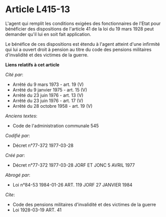# Article L415-13

L'agent qui remplit les conditions exigées des fonctionnaires de l'Etat pour bénéficier des dispositions de l'article 41 de
la loi du 19 mars 1928 peut demander qu'il lui en soit fait application.

Le bénéfice de ces dispositions est étendu à l'agent atteint d'une infirmité qui lui a ouvert droit à pension au titre du
code des pensions militaires d'invalidité et des victimes de la guerre.

**Liens relatifs à cet article**

_Cité par_:

  - Arrêté du 9 mars 1973 - art. 19 (V)
  - Arrêté du 9 janvier 1975 - art. 15 (V)
  - Arrêté du 23 juin 1976 - art. 13 (V)
  - Arrêté du 23 juin 1976 - art. 17 (V)
  - Arrêté du 28 octobre 1958 - art. 19 (V)

_Anciens textes_:

  - Code de l'administration communale 545

_Codifié par_:

  - Décret n°77-372 1977-03-28

_Créé par_:

  - Décret n°77-372 1977-03-28 JORF ET JONC 5 AVRIL 1977

_Abrogé par_:

  - Loi n°84-53 1984-01-26 ART. 119 JORF 27 JANVIER 1984

_Cite_:

  - Code des pensions militaires d'invalidité et des victimes de la guerre
  - Loi   1928-03-19 ART. 41
